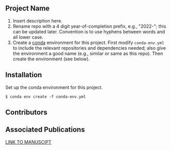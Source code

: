 Project Name
---
1. Insert description here.
2. Rename repo with a 4 digit year-of-completion prefix, e.g., "2022-"; this can be updated later. Convention is to use hyphens between words and all lower case.
3. Create a [conda](https://www.anaconda.com/) environment for this project.  First modify `conda-env.yml` to include the relevant repositories and dependencies needed; also give the environment a good name (e.g., similar or same as this repo). Then create the environment (see below).

Installation
---

Set up the conda environment for this project.
```code
$ conda env create -f conda-env.yml
```

Contributors
---

Associated Publications
---
[LINK TO MANUSCIPT]()
